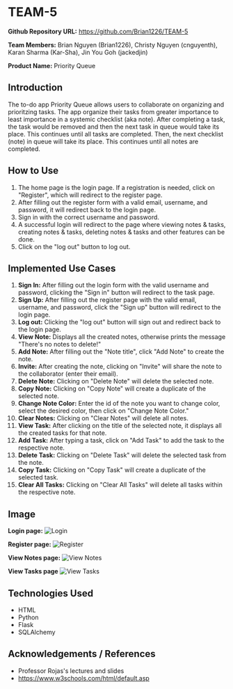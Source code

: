 # TEAM-5

**Github Repository URL:** https://github.com/Brian1226/TEAM-5

**Team Members:** Brian Nguyen (Brian1226), Christy Nguyen (cnguyenth), Karan Sharma (Kar-Sha), Jin You Goh (jackedjin)

**Product Name:** Priority Queue


## Introduction
The to-do app Priority Queue allows users to collaborate on organizing and prioritzing tasks. The app organize their tasks from greater importance to least importance in a systemic checklist (aka note). After completing a task, the task would be removed and then the next task in queue would take its place. This continues until all tasks are completed. Then, the next checklist (note) in queue will take its place. This continues until all notes are completed.


## How to Use 
1. The home page is the login page. If a registration is needed, click on "Register", which will redirect to the register page.
2. After filling out the register form with a valid email, username, and password, it will redirect back to the login page.
3. Sign in with the correct username and password.
4. A successful login will redirect to the page where viewing notes & tasks, creating notes & tasks, deleting notes & tasks and other features can be done.
5. Click on the "log out" button to log out.


## Implemented Use Cases
1. **Sign In:** After filling out the login form with the valid username and password, clicking the "Sign in" button will redirect to the task page.
2. **Sign Up:** After filling out the register page with the valid email, username, and password, click the "Sign up" button will redirect to the login page.
3. **Log out:** Clicking the "log out" button will sign out and redirect back to the login page.
4. **View Note:** Displays all the created notes, otherwise prints the message "There's no notes to delete!"
5. **Add Note:** After filling out the "Note title", click "Add Note" to create the note.
6. **Invite:** After creating the note, clicking on "Invite" will share the note to the collaborator (enter their email).
7. **Delete Note:** Clicking on "Delete Note" will delete the selected note.
8. **Copy Note:** Clicking on "Copy Note" will create a duplicate of the selected note.
9. **Change Note Color:** Enter the id of the note you want to change color, select the desired color, then click on "Change Note Color."
10. **Clear Notes:** Clicking on "Clear Notes" will delete all notes.
11. **View Task:** After clicking on the title of the selected note, it displays all the created tasks for that note.
12. **Add Task:** After typing a task, click on "Add Task" to add the task to the respective note.
13. **Delete Task:** Clicking on "Delete Task" will delete the selected task from the note.
14. **Copy Task:** Clicking on "Copy Task" will create a duplicate of the selected task.
15. **Clear All Tasks:** Clicking on "Clear All Tasks" will delete all tasks within the respective note.


## Image
**Login page:**
![Login](https://i.postimg.cc/X7ShtBnx/Screen-Shot-2021-05-07-at-4-33-53-PM.png)

**Register page:**
![Register](https://i.postimg.cc/MptFcsVr/Screen-Shot-2021-05-07-at-4-34-02-PM.png)

**View Notes page:**
![View Notes](https://i.postimg.cc/PqYC2j6z/Screen-Shot-2021-05-19-at-11-09-27-PM.png)

**View Tasks page**
![View Tasks](https://i.postimg.cc/9F0zsT8f/Screen-Shot-2021-05-19-at-11-09-47-PM.png)


## Technologies Used
* HTML
* Python
* Flask
* SQLAlchemy


## Acknowledgements / References
* Professor Rojas's lectures and slides
* https://www.w3schools.com/html/default.asp
